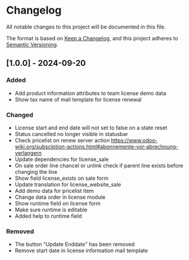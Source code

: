 # Changelog

All notable changes to this project will be documented in this file.

The format is based on [Keep a Changelog](https://keepachangelog.com/en/1.1.0/), and
this project adheres to [Semantic Versioning](https://semver.org/spec/v2.0.0.html).

## [1.0.0] - 2024-09-20

### Added

- Add product information attributes to team license demo data
- Show tax name of mail template for license renewal

### Changed

- License start and end date will not set to false on a state reset
- Status cancelled no longer visible in statusbar
- Check pricelist on renew server action
  <https://www.odoo-wiki.org/subsciption-actions.html#abonnemente-vor-abrechnung-verlangern>
- Update dependencies for license_sale
- On sale order line chancel or unlink check if parent line exists before changing the
  line
- Show field license_exists on sale form
- Update translation for license_website_sale
- Add demo data for pricelist item
- Change data order in license module
- Show runtime field on license form
- Make sure runtime is editable
- Added help to runtime field

### Removed

- The button "Update Enddate" has been removed
- Remove start date in license information mail template

